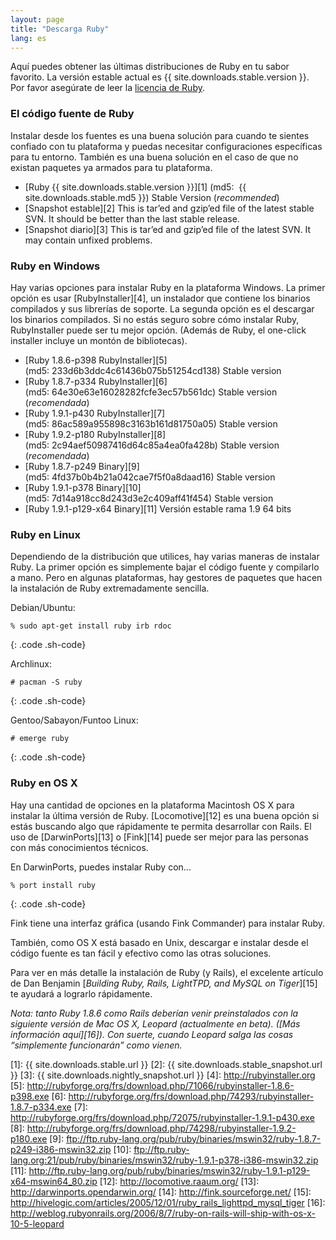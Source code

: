 ```yaml
---
layout: page
title: "Descarga Ruby"
lang: es
---
```


Aquí puedes obtener las últimas distribuciones de Ruby en tu sabor
favorito. La versión estable actual es {{ site.downloads.stable.version }}.
Por favor asegúrate de leer la [licencia de Ruby](/es/about/license.txt).

### El código fuente de Ruby

Instalar desde los fuentes es una buena solución para cuando te sientes
confiado con tu plataforma y puedas necesitar configuraciones
específicas para tu entorno. También es una buena solución en el caso de
que no existan paquetes ya armados para tu plataforma.

* [Ruby {{ site.downloads.stable.version }}][1]
  (md5:  {{ site.downloads.stable.md5 }}) Stable Version (*recommended*)
* [Snapshot estable][2] This is tar’ed and gzip’ed file of the latest
  stable SVN. It should be better than the last stable release.
* [Snapshot diario][3] This is tar’ed and gzip’ed file of the latest
  SVN. It may contain unfixed problems.

### Ruby en Windows

Hay varias opciones para instalar Ruby en la plataforma Windows. La
primer opción es usar [RubyInstaller][4], un instalador que contiene los
binarios compilados y sus librerías de soporte. La segunda opción es el
descargar los binarios compilados. Si no estás seguro sobre cómo
instalar Ruby, RubyInstaller puede ser tu mejor opción. (Además de Ruby,
el one-click installer incluye un montón de bibliotecas).

* [Ruby 1.8.6-p398 RubyInstaller][5]
  (md5: 233d6b3ddc4c61436b075b51254cd138) Stable version
* [Ruby 1.8.7-p334 RubyInstaller][6]
  (md5: 64e30e63e16028282fcfe3ec57b561dc) Stable version (*recomendada*)
* [Ruby 1.9.1-p430 RubyInstaller][7]
  (md5: 86ac589a955898c3163b161d81750a05) Stable version
* [Ruby 1.9.2-p180 RubyInstaller][8]
  (md5: 2c94aef50987416d64c85a4ea0fa428b) Stable version (*recomendada*)
* [Ruby 1.8.7-p249 Binary][9] (md5: 4fd37b0b4b21a042cae7f5f0a8daad16)
  Stable version
* [Ruby 1.9.1-p378 Binary][10] (md5: 7d14a918cc8d243d3e2c409aff41f454)
  Stable version
* [Ruby 1.9.1-p129-x64 Binary][11] Versión estable rama 1.9 64 bits

### Ruby en Linux

Dependiendo de la distribución que utilices, hay varias maneras de
instalar Ruby. La primer opción es simplemente bajar el código fuente y
compilarlo a mano. Pero en algunas plataformas, hay gestores de paquetes
que hacen la instalación de Ruby extremadamente sencilla.

Debian/Ubuntu:

    % sudo apt-get install ruby irb rdoc
{: .code .sh-code}

Archlinux:

    # pacman -S ruby
{: .code .sh-code}

Gentoo/Sabayon/Funtoo Linux:

    # emerge ruby
{: .code .sh-code}

### Ruby en OS X

Hay una cantidad de opciones en la plataforma Macintosh OS X para
instalar la última versión de Ruby. [Locomotive][12] es una buena opción
si estás buscando algo que rápidamente te permita desarrollar con Rails.
El uso de [DarwinPorts][13] o [Fink][14] puede ser mejor para las
personas con más conocimientos técnicos.

En DarwinPorts, puedes instalar Ruby con…

    % port install ruby
{: .code .sh-code}

Fink tiene una interfaz gráfica (usando Fink Commander) para instalar
Ruby.

También, como OS X está basado en Unix, descargar e instalar desde el
código fuente es tan fácil y efectivo como las otras soluciones.

Para ver en más detalle la instalación de Ruby (y Rails), el excelente
artículo de Dan Benjamin [*Building Ruby, Rails, LightTPD, and MySQL on
Tiger*][15] te ayudará a lograrlo rápidamente.

*Nota: tanto Ruby 1.8.6 como Rails deberían venir preinstalados con la
siguiente versión de Mac OS X, Leopard (actualmente en beta). ([Más
información aquí][16]). Con suerte, cuando Leopard salga las cosas
“simplemente funcionarán” como vienen.*



[1]: {{ site.downloads.stable.url }}
[2]: {{ site.downloads.stable_snapshot.url }}
[3]: {{ site.downloads.nightly_snapshot.url }}
[4]: http://rubyinstaller.org 
[5]: http://rubyforge.org/frs/download.php/71066/rubyinstaller-1.8.6-p398.exe 
[6]: http://rubyforge.org/frs/download.php/74293/rubyinstaller-1.8.7-p334.exe 
[7]: http://rubyforge.org/frs/download.php/72075/rubyinstaller-1.9.1-p430.exe 
[8]: http://rubyforge.org/frs/download.php/74298/rubyinstaller-1.9.2-p180.exe 
[9]: ftp://ftp.ruby-lang.org/pub/ruby/binaries/mswin32/ruby-1.8.7-p249-i386-mswin32.zip 
[10]: ftp://ftp.ruby-lang.org:21/pub/ruby/binaries/mswin32/ruby-1.9.1-p378-i386-mswin32.zip 
[11]: http://ftp.ruby-lang.org/pub/ruby/binaries/mswin32/ruby-1.9.1-p129-x64-mswin64_80.zip 
[12]: http://locomotive.raaum.org/ 
[13]: http://darwinports.opendarwin.org/ 
[14]: http://fink.sourceforge.net/ 
[15]: http://hivelogic.com/articles/2005/12/01/ruby_rails_lighttpd_mysql_tiger 
[16]: http://weblog.rubyonrails.org/2006/8/7/ruby-on-rails-will-ship-with-os-x-10-5-leopard 
